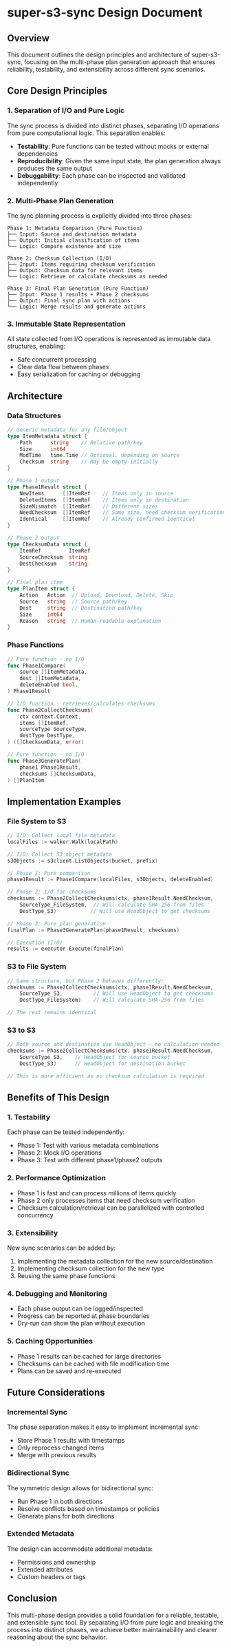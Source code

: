 # super-s3-sync Design Document

## Overview

This document outlines the design principles and architecture of super-s3-sync, focusing on the multi-phase plan generation approach that ensures reliability, testability, and extensibility across different sync scenarios.

## Core Design Principles

### 1. Separation of I/O and Pure Logic

The sync process is divided into distinct phases, separating I/O operations from pure computational logic. This separation enables:

- **Testability**: Pure functions can be tested without mocks or external dependencies
- **Reproducibility**: Given the same input state, the plan generation always produces the same output
- **Debuggability**: Each phase can be inspected and validated independently

### 2. Multi-Phase Plan Generation

The sync planning process is explicitly divided into three phases:

```
Phase 1: Metadata Comparison (Pure Function)
├── Input: Source and destination metadata
├── Output: Initial classification of items
└── Logic: Compare existence and size

Phase 2: Checksum Collection (I/O)
├── Input: Items requiring checksum verification
├── Output: Checksum data for relevant items
└── Logic: Retrieve or calculate checksums as needed

Phase 3: Final Plan Generation (Pure Function)
├── Input: Phase 1 results + Phase 2 checksums
├── Output: Final sync plan with actions
└── Logic: Merge results and generate actions
```

### 3. Immutable State Representation

All state collected from I/O operations is represented as immutable data structures, enabling:

- Safe concurrent processing
- Clear data flow between phases
- Easy serialization for caching or debugging

## Architecture

### Data Structures

```go
// Generic metadata for any file/object
type ItemMetadata struct {
    Path      string    // Relative path/key
    Size      int64     
    ModTime   time.Time // Optional, depending on source
    Checksum  string    // May be empty initially
}

// Phase 1 output
type Phase1Result struct {
    NewItems      []ItemRef    // Items only in source
    DeletedItems  []ItemRef    // Items only in destination
    SizeMismatch  []ItemRef    // Different sizes
    NeedChecksum  []ItemRef    // Same size, need checksum verification
    Identical     []ItemRef    // Already confirmed identical
}

// Phase 2 output
type ChecksumData struct {
    ItemRef         ItemRef
    SourceChecksum  string
    DestChecksum    string
}

// Final plan item
type PlanItem struct {
    Action   Action  // Upload, Download, Delete, Skip
    Source   string  // Source path/key
    Dest     string  // Destination path/key
    Size     int64
    Reason   string  // Human-readable explanation
}
```

### Phase Functions

```go
// Pure function - no I/O
func Phase1Compare(
    source []ItemMetadata,
    dest []ItemMetadata,
    deleteEnabled bool,
) Phase1Result

// I/O function - retrieves/calculates checksums
func Phase2CollectChecksums(
    ctx context.Context,
    items []ItemRef,
    sourceType SourceType,
    destType DestType,
) ([]ChecksumData, error)

// Pure function - no I/O
func Phase3GeneratePlan(
    phase1 Phase1Result,
    checksums []ChecksumData,
) []PlanItem
```

## Implementation Examples

### File System to S3

```go
// I/O: Collect local file metadata
localFiles := walker.Walk(localPath)

// I/O: Collect S3 object metadata
s3Objects := s3client.ListObjects(bucket, prefix)

// Phase 1: Pure comparison
phase1Result := Phase1Compare(localFiles, s3Objects, deleteEnabled)

// Phase 2: I/O for checksums
checksums := Phase2CollectChecksums(ctx, phase1Result.NeedChecksum, 
    SourceType_FileSystem,  // Will calculate SHA-256 from files
    DestType_S3)           // Will use HeadObject to get checksums

// Phase 3: Pure plan generation
finalPlan := Phase3GeneratePlan(phase1Result, checksums)

// Execution (I/O)
results := executor.Execute(finalPlan)
```

### S3 to File System

```go
// Same structure, but Phase 2 behaves differently:
checksums := Phase2CollectChecksums(ctx, phase1Result.NeedChecksum,
    SourceType_S3,          // Will use HeadObject to get checksums
    DestType_FileSystem)    // Will calculate SHA-256 from files

// The rest remains identical
```

### S3 to S3

```go
// Both source and destination use HeadObject - no calculation needed
checksums := Phase2CollectChecksums(ctx, phase1Result.NeedChecksum,
    SourceType_S3,    // HeadObject for source bucket
    DestType_S3)      // HeadObject for destination bucket

// This is more efficient as no checksum calculation is required
```

## Benefits of This Design

### 1. Testability

Each phase can be tested independently:
- Phase 1: Test with various metadata combinations
- Phase 2: Mock I/O operations
- Phase 3: Test with different phase1/phase2 outputs

### 2. Performance Optimization

- Phase 1 is fast and can process millions of items quickly
- Phase 2 only processes items that need checksum verification
- Checksum calculation/retrieval can be parallelized with controlled concurrency

### 3. Extensibility

New sync scenarios can be added by:
1. Implementing the metadata collection for the new source/destination
2. Implementing checksum collection for the new type
3. Reusing the same phase functions

### 4. Debugging and Monitoring

- Each phase output can be logged/inspected
- Progress can be reported at phase boundaries
- Dry-run can show the plan without execution

### 5. Caching Opportunities

- Phase 1 results can be cached for large directories
- Checksums can be cached with file modification time
- Plans can be saved and re-executed

## Future Considerations

### Incremental Sync

The phase separation makes it easy to implement incremental sync:
- Store Phase 1 results with timestamps
- Only reprocess changed items
- Merge with previous results

### Bidirectional Sync

The symmetric design allows for bidirectional sync:
- Run Phase 1 in both directions
- Resolve conflicts based on timestamps or policies
- Generate plans for both directions

### Extended Metadata

The design can accommodate additional metadata:
- Permissions and ownership
- Extended attributes
- Custom headers or tags

## Conclusion

This multi-phase design provides a solid foundation for a reliable, testable, and extensible sync tool. By separating I/O from pure logic and breaking the process into distinct phases, we achieve better maintainability and clearer reasoning about the sync behavior.